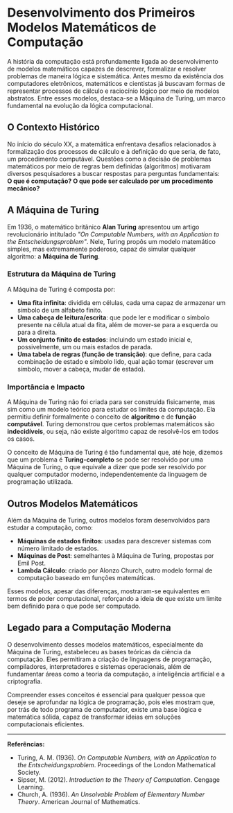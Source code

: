 
# Desenvolvimento dos Primeiros Modelos Matemáticos de Computação

A história da computação está profundamente ligada ao desenvolvimento de modelos matemáticos capazes de descrever, formalizar e resolver problemas de maneira lógica e sistemática. Antes mesmo da existência dos computadores eletrônicos, matemáticos e cientistas já buscavam formas de representar processos de cálculo e raciocínio lógico por meio de modelos abstratos. Entre esses modelos, destaca-se a Máquina de Turing, um marco fundamental na evolução da lógica computacional.

## O Contexto Histórico

No início do século XX, a matemática enfrentava desafios relacionados à formalização dos processos de cálculo e à definição do que seria, de fato, um procedimento computável. Questões como a decisão de problemas matemáticos por meio de regras bem definidas (algoritmos) motivaram diversos pesquisadores a buscar respostas para perguntas fundamentais: **O que é computação? O que pode ser calculado por um procedimento mecânico?**

## A Máquina de Turing

Em 1936, o matemático britânico **Alan Turing** apresentou um artigo revolucionário intitulado *"On Computable Numbers, with an Application to the Entscheidungsproblem"*. Nele, Turing propôs um modelo matemático simples, mas extremamente poderoso, capaz de simular qualquer algoritmo: a **Máquina de Turing**.

### Estrutura da Máquina de Turing

A Máquina de Turing é composta por:

- **Uma fita infinita**: dividida em células, cada uma capaz de armazenar um símbolo de um alfabeto finito.
- **Uma cabeça de leitura/escrita**: que pode ler e modificar o símbolo presente na célula atual da fita, além de mover-se para a esquerda ou para a direita.
- **Um conjunto finito de estados**: incluindo um estado inicial e, possivelmente, um ou mais estados de parada.
- **Uma tabela de regras (função de transição)**: que define, para cada combinação de estado e símbolo lido, qual ação tomar (escrever um símbolo, mover a cabeça, mudar de estado).

### Importância e Impacto

A Máquina de Turing não foi criada para ser construída fisicamente, mas sim como um modelo teórico para estudar os limites da computação. Ela permitiu definir formalmente o conceito de **algoritmo** e de **função computável**. Turing demonstrou que certos problemas matemáticos são **indecidíveis**, ou seja, não existe algoritmo capaz de resolvê-los em todos os casos.

O conceito de Máquina de Turing é tão fundamental que, até hoje, dizemos que um problema é **Turing-completo** se pode ser resolvido por uma Máquina de Turing, o que equivale a dizer que pode ser resolvido por qualquer computador moderno, independentemente da linguagem de programação utilizada.

## Outros Modelos Matemáticos

Além da Máquina de Turing, outros modelos foram desenvolvidos para estudar a computação, como:

- **Máquinas de estados finitos**: usadas para descrever sistemas com número limitado de estados.
- **Máquinas de Post**: semelhantes à Máquina de Turing, propostas por Emil Post.
- **Lambda Cálculo**: criado por Alonzo Church, outro modelo formal de computação baseado em funções matemáticas.

Esses modelos, apesar das diferenças, mostraram-se equivalentes em termos de poder computacional, reforçando a ideia de que existe um limite bem definido para o que pode ser computado.

## Legado para a Computação Moderna

O desenvolvimento desses modelos matemáticos, especialmente da Máquina de Turing, estabeleceu as bases teóricas da ciência da computação. Eles permitiram a criação de linguagens de programação, compiladores, interpretadores e sistemas operacionais, além de fundamentar áreas como a teoria da computação, a inteligência artificial e a criptografia.

Compreender esses conceitos é essencial para qualquer pessoa que deseje se aprofundar na lógica de programação, pois eles mostram que, por trás de todo programa de computador, existe uma base lógica e matemática sólida, capaz de transformar ideias em soluções computacionais eficientes.

---
**Referências:**
- Turing, A. M. (1936). *On Computable Numbers, with an Application to the Entscheidungsproblem*. Proceedings of the London Mathematical Society.
- Sipser, M. (2012). *Introduction to the Theory of Computation*. Cengage Learning.
- Church, A. (1936). *An Unsolvable Problem of Elementary Number Theory*. American Journal of Mathematics.
```
